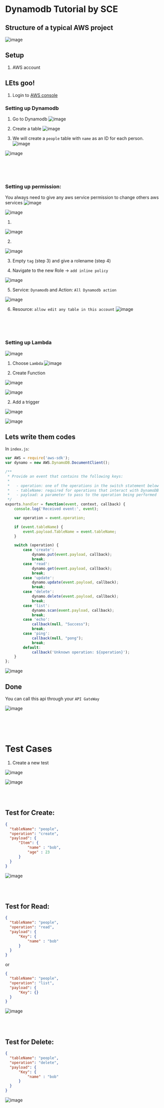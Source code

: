 # Dynamodb Tutorial by SCE
## Structure of a typical AWS project
![image](https://user-images.githubusercontent.com/18486562/99199635-654a3e80-2755-11eb-8a14-b4c40e1746a0.png)

## Setup
1. AWS account

## LEts goo!
1. Login to [AWS console](https://signin.aws.amazon.com/signin?redirect_uri=https%3A%2F%2Fconsole.aws.amazon.com%2Fconsole%2Fhome%3Fnc2%3Dh_ct%26src%3Dheader-signin%26state%3DhashArgs%2523%26isauthcode%3Dtrue&client_id=arn%3Aaws%3Aiam%3A%3A015428540659%3Auser%2Fhomepage&forceMobileApp=0&code_challenge=YtRGx5Jc2FFMhIymxNE1uYB_DL4QPllGaRL8N2Wx9a0&code_challenge_method=SHA-256)

### Setting up Dynamodb
1. Go to Dynamodb
![image](https://user-images.githubusercontent.com/18486562/99199713-020cdc00-2756-11eb-844a-48b42bad5a50.png)

2. Create a table
![image](https://user-images.githubusercontent.com/18486562/99199744-28327c00-2756-11eb-9d90-622ef44fbada.png)

3. We will create a `people` table with `name` as an ID for each person.
![image](https://user-images.githubusercontent.com/18486562/99199768-59ab4780-2756-11eb-8889-4d091695eebc.png)

![image](https://user-images.githubusercontent.com/18486562/99200006-c115c700-2757-11eb-96eb-934d21beb3db.png)

<br><br><br>

### Setting up permission:
You always need to give any aws service permission to change others aws services
![image](https://user-images.githubusercontent.com/18486562/99201121-4dc38380-275e-11eb-9350-fbe08c5be6a1.png)


![image](https://user-images.githubusercontent.com/18486562/99202736-fd9bef80-2764-11eb-91ec-1c77e25222ab.png)

1. 

![image](https://user-images.githubusercontent.com/18486562/99204160-9df41300-2769-11eb-9240-379004ad726b.png)

2.

![image](https://user-images.githubusercontent.com/18486562/99204355-3b4f4700-276a-11eb-9b43-249ddb7f7180.png)

3. Empty `tag` (step 3) and give a rolename (step 4)

4. Navigate to the new Role -> `add inline policy`

![image](https://user-images.githubusercontent.com/18486562/99204504-c16b8d80-276a-11eb-89d4-cf996dadf039.png)

5. Service: `Dynamodb` and Action: `All Dynamodb action`

![image](https://user-images.githubusercontent.com/18486562/99204617-18716280-276b-11eb-9cee-c234dcd4114a.png)

6. Resource: `allow edit any table in this account`
![image](https://user-images.githubusercontent.com/18486562/99204729-66866600-276b-11eb-9830-6b21424237c9.png)

<br><br><br>

### Setting up Lambda
![image](https://user-images.githubusercontent.com/18486562/99200050-00441800-2758-11eb-8f8c-90e79bfdc9d4.png)

1. Choose `Lambda`
![image](https://user-images.githubusercontent.com/18486562/99200079-223d9a80-2758-11eb-8669-be1577bdf7eb.png)

2. Create Function

![image](https://user-images.githubusercontent.com/18486562/99200113-48633a80-2758-11eb-804b-1d35db743893.png)

![image](https://user-images.githubusercontent.com/18486562/99204833-b2d1a600-276b-11eb-8b54-0f60e5a6cd87.png)

2. Add a trigger

![image](https://user-images.githubusercontent.com/18486562/99200328-81e87580-2759-11eb-8af2-73ba900ec43e.png)

![image](https://user-images.githubusercontent.com/18486562/99200367-beb46c80-2759-11eb-99bb-b2750f6a4098.png)

## Lets write them codes
In `index.js`:
```js
var AWS = require('aws-sdk');
var dynamo = new AWS.DynamoDB.DocumentClient();

/**
 * Provide an event that contains the following keys:
 *
 *   - operation: one of the operations in the switch statement below
 *   - tableName: required for operations that interact with DynamoDB
 *   - payload: a parameter to pass to the operation being performed
 */
exports.handler = function(event, context, callback) {
    console.log('Received event:', event);

    var operation = event.operation;

    if (event.tableName) {
        event.payload.TableName = event.tableName;
    }

    switch (operation) {
        case 'create':
            dynamo.put(event.payload, callback);
            break;
        case 'read':
            dynamo.get(event.payload, callback);
            break;
        case 'update':
            dynamo.update(event.payload, callback);
            break;
        case 'delete':
            dynamo.delete(event.payload, callback);
            break;
        case 'list':
            dynamo.scan(event.payload, callback);
            break;
        case 'echo':
            callback(null, "Success");
            break;
        case 'ping':
            callback(null, "pong");
            break;
        default:
            callback('Unknown operation: ${operation}');
    }
};
```
![image](https://user-images.githubusercontent.com/18486562/99205128-6e92d580-276c-11eb-8ca1-303c812f3b12.png)

## Done
You can call this api through your `API GateWay`

![image](https://user-images.githubusercontent.com/18486562/99205273-e95bf080-276c-11eb-8a9c-22c460680315.png)

<br> <br> <br>

# Test Cases
1. Create a new test

![image](https://user-images.githubusercontent.com/18486562/99205562-c0882b00-276d-11eb-8d1f-f7f3ea28470a.png)

![image](https://user-images.githubusercontent.com/18486562/99205490-8a4aab80-276d-11eb-8d12-5ff7db130674.png)

<br> <br> 

## Test for Create:
```json
{
  "tableName": "people",
  "operation": "create",
  "payload": {
      "Item": { 
          "name" : "bob",
          "age" : 23
      }
  }
}
```
![image](https://user-images.githubusercontent.com/18486562/99205756-502dd980-276e-11eb-8c6a-251333654734.png)

<br> <br> 

## Test for Read:
```json
{
  "tableName": "people",
  "operation": "read",
  "payload": {
      "Key": {
          "name" : "bob"
      }
  }
}
```
or
```json
{
  "tableName": "people",
  "operation": "list",
  "payload": {
      "Key": {}
  }
}
```
![image](https://user-images.githubusercontent.com/18486562/99206551-82d8d180-2770-11eb-8ac7-29d2ab5871f8.png)

<br> <br> 

## Test for Delete:
```json
{
  "tableName": "people",
  "operation": "delete",
  "payload": {
      "Key": {
          "name" : "bob"
      }
  }
}
```
![image](https://user-images.githubusercontent.com/18486562/99200006-c115c700-2757-11eb-96eb-934d21beb3db.png)